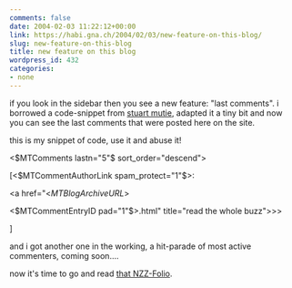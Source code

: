 ```yaml
---
comments: false
date: 2004-02-03 11:22:12+00:00
link: https://habi.gna.ch/2004/02/03/new-feature-on-this-blog/
slug: new-feature-on-this-blog
title: new feature on this blog
wordpress_id: 432
categories:
- none
---
```


if you look in the sidebar then you see a new feature: "last comments".
i borrowed a code-snippet from [stuart mutie](http://www.stuartmudie.net/blog/000016.html), adapted it a tiny bit and now you can see the last comments that were posted here on the site.  

this is my snippet of code, use it and abuse it!






<$MTComments lastn="5"$ sort_order="descend">  

[<$MTCommentAuthorLink spam_protect="1"$>:  

<MTCommentBody trim_to="45" remove_html="1" convert_breaks="0">  

<a href="<$MTBlogArchiveURL$>  

<$MTCommentEntryID pad="1"$>.html" title="read the whole buzz">>>  

</a>]<br />  

</MTComments>


and i got another one in the working, a hit-parade of most active commenters, coming soon....



now it's time to go and read [that NZZ-Folio](http://flagr.antville.org/stories/675415/).
